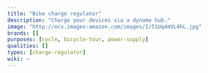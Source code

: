 ```yaml
---
title: "Bike charge regulator"
description: "Charge your devices via a dynamo hub."
image: "http://ecx.images-amazon.com/images/I/51Uq4mVL4hL.jpg"
brands: []
purposes: [cycle, bicycle-tour, power-supply]
qualities: []
types: [charge-regulator]
wiki: ~
---
```

